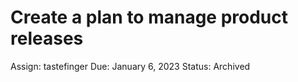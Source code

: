 # Create a plan to manage product releases

Assign: tastefinger
Due: January 6, 2023
Status: Archived
